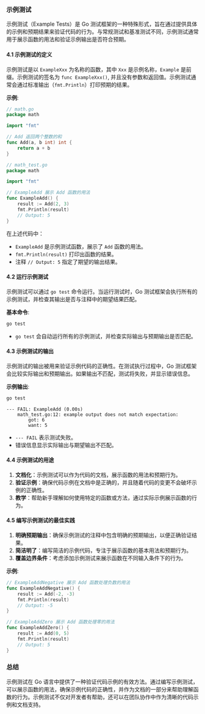 ### 示例测试

示例测试（Example Tests）是 Go 测试框架的一种特殊形式，旨在通过提供具体的示例和预期结果来验证代码的行为。与常规测试和基准测试不同，示例测试通常用于展示函数的用法和验证示例输出是否符合预期。

#### 4.1 示例测试的定义

示例测试是以 `ExampleXxx` 为名称的函数，其中 `Xxx` 是示例名称，`Example` 是前缀。示例测试的签名为 `func ExampleXxx()`, 并且没有参数和返回值。示例测试通常会通过标准输出（`fmt.Println`）打印预期的结果。

**示例**:
```go
// math.go
package math

import "fmt"

// Add 返回两个整数的和
func Add(a, b int) int {
    return a + b
}

// math_test.go
package math

import "fmt"

// ExampleAdd 展示 Add 函数的用法
func ExampleAdd() {
    result := Add(2, 3)
    fmt.Println(result)
    // Output: 5
}
```

在上述代码中：
- `ExampleAdd` 是示例测试函数，展示了 `Add` 函数的用法。
- `fmt.Println(result)` 打印出函数的结果。
- 注释 `// Output: 5` 指定了期望的输出结果。

#### 4.2 运行示例测试

示例测试可以通过 `go test` 命令运行。当运行测试时，Go 测试框架会执行所有的示例测试，并检查其输出是否与注释中的期望结果匹配。

**基本命令**:
```sh
go test
```

- `go test` 会自动运行所有的示例测试，并检查实际输出与预期输出是否匹配。

#### 4.3 示例测试的输出

示例测试的输出被用来验证示例代码的正确性。在测试执行过程中，Go 测试框架会比较实际输出和预期输出。如果输出不匹配，测试将失败，并显示错误信息。

**示例输出**:
```sh
go test
```
```
--- FAIL: ExampleAdd (0.00s)
    math_test.go:12: example output does not match expectation:
        got: 6
        want: 5
```

- `--- FAIL` 表示测试失败。
- 错误信息显示实际输出与期望输出不匹配。

#### 4.4 示例测试的用途

1. **文档化**：示例测试可以作为代码的文档，展示函数的用法和预期行为。
2. **验证示例**：确保代码示例在文档中是正确的，并且随着代码的变更不会破坏示例的正确性。
3. **教学**：帮助新手理解如何使用特定的函数或方法，通过实际示例展示函数的行为。

#### 4.5 编写示例测试的最佳实践

1. **明确预期输出**：确保示例测试的注释中包含明确的预期输出，以便正确验证结果。
2. **简洁明了**：编写简洁的示例代码，专注于展示函数的基本用法和预期行为。
3. **覆盖边界条件**：考虑添加示例测试来展示函数在不同输入条件下的行为。

**示例**:
```go
// ExampleAddNegative 展示 Add 函数处理负数的用法
func ExampleAddNegative() {
    result := Add(-2, -3)
    fmt.Println(result)
    // Output: -5
}

// ExampleAddZero 展示 Add 函数处理零的用法
func ExampleAddZero() {
    result := Add(0, 5)
    fmt.Println(result)
    // Output: 5
}
```

### 总结

示例测试在 Go 语言中提供了一种验证代码示例的有效方法。通过编写示例测试，可以展示函数的用法，确保示例代码的正确性，并作为文档的一部分来帮助理解函数的行为。示例测试不仅对开发者有帮助，还可以在团队协作中作为清晰的代码示例和文档支持。